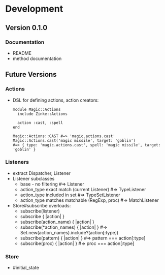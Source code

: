 # Development

## Version 0.1.0

### Documentation

- README
- method documentation

## Future Versions

### Actions

- DSL for defining actions, action creators:

  ```
  module Magic::Actions
    include Zinke::Actions

    action :cast, :spell
  end

  Magic::Actions::CAST #=> 'magic.actions.cast'
  Magic::Actions.cast('magic missile', target: 'goblin')
  #=> { type: 'magic.actions.cast', spell: 'magic missile', target: 'goblin' }
  ```

### Listeners

- extract Dispatcher, Listener
- Listener subclasses
  - base - no filtering                          #=> Listener
  - action_type exact match (current Listener)   #=> TypeListener
  - action_type included in set                  #=> TypeSetListener
  - action_type matches matchable (RegExp, proc) #=> MatchListener
- Store#subscribe overloads:
  - subscribe(listener)
  - subscribe { |action| }
  - subscribe(action_name) { |action| }
  - subscribe(\*action_names) { |action| }
    #=> Set.new(action_names).include?(action[:type])
  - subscribe(pattern) { |action| }
    #=> pattern === action[:type]
  - subscribe(proc) { |action| }
    #=> proc === action[:type]

### Store

- #initial_state
